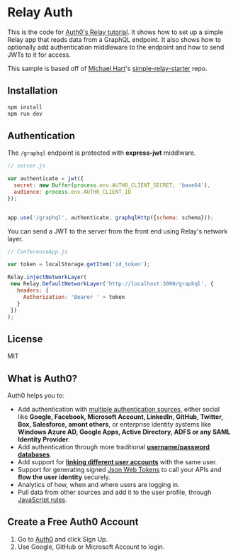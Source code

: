 # Relay Auth

This is the code for [Auth0's Relay tutorial](). It shows how to set up a simple Relay app that reads data from a GraphQL endpoint. It also shows how to optionally add authentication middleware to the endpoint and how to send JWTs to it for access.

This sample is based off of [Michael Hart](https://twitter.com/hichaelmart)'s [simple-relay-starter](https://github.com/mhart/simple-relay-starter) repo.

## Installation

```bash
npm install
npm run dev
```

## Authentication

The `/graphql` endpoint is protected with **express-jwt** middlware.

```js
// server.js

var authenticate = jwt({
  secret: new Buffer(process.env.AUTH0_CLIENT_SECRET, 'base64'),
  audience: process.env.AUTH0_CLIENT_ID
});


app.use('/graphql', authenticate, graphqlHttp({schema: schema}));
```

You can send a JWT to the server from the front end using Relay's network layer.

```js
// ConferenceApp.js

var token = localStorage.getItem('id_token');

Relay.injectNetworkLayer(
 new Relay.DefaultNetworkLayer('http://localhost:3000/graphql', {
   headers: {
     Authorization: 'Bearer ' + token
   }
 })
);
```

## License
MIT

## What is Auth0?

Auth0 helps you to:

* Add authentication with [multiple authentication sources](https://docs.auth0.com/identityproviders), either social like **Google, Facebook, Microsoft Account, LinkedIn, GitHub, Twitter, Box, Salesforce, amont others**, or enterprise identity systems like **Windows Azure AD, Google Apps, Active Directory, ADFS or any SAML Identity Provider**.
* Add authentication through more traditional **[username/password databases](https://docs.auth0.com/mysql-connection-tutorial)**.
* Add support for **[linking different user accounts](https://docs.auth0.com/link-accounts)** with the same user.
* Support for generating signed [Json Web Tokens](https://docs.auth0.com/jwt) to call your APIs and **flow the user identity** securely.
* Analytics of how, when and where users are logging in.
* Pull data from other sources and add it to the user profile, through [JavaScript rules](https://docs.auth0.com/rules).

## Create a Free Auth0 Account

1. Go to [Auth0](https://auth0.com) and click Sign Up.
2. Use Google, GitHub or Microsoft Account to login.